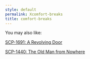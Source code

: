 ```yaml
---
style: default
permalink: Xcomfort-breaks
title: comfort-breaks
---
```

You may also like:

[SCP-1691: A Revolving Door](http://scp-wiki.net/scp-1691)

[SCP-1440: The Old Man from Nowhere](http://scp-wiki.net/scp-1440)
